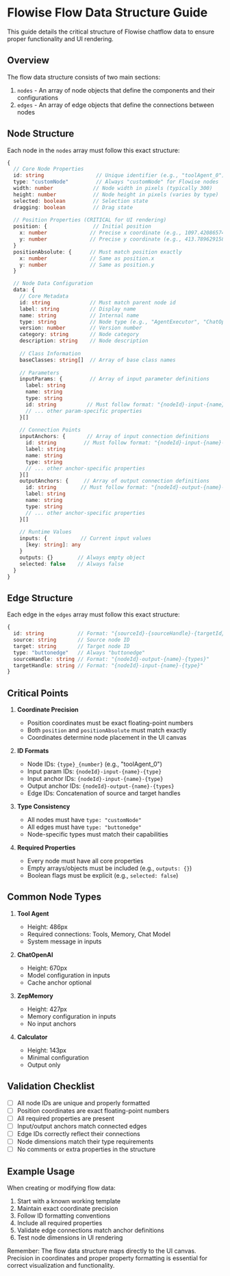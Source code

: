 # Flowise Flow Data Structure Guide

This guide details the critical structure of Flowise chatflow data to ensure proper functionality and UI rendering.

## Overview

The flow data structure consists of two main sections:
1. `nodes` - An array of node objects that define the components and their configurations
2. `edges` - An array of edge objects that define the connections between nodes

## Node Structure

Each node in the `nodes` array must follow this exact structure:

```typescript
{
  // Core Node Properties
  id: string                 // Unique identifier (e.g., "toolAgent_0")
  type: "customNode"         // Always "customNode" for Flowise nodes
  width: number             // Node width in pixels (typically 300)
  height: number            // Node height in pixels (varies by type)
  selected: boolean         // Selection state
  dragging: boolean         // Drag state
  
  // Position Properties (CRITICAL for UI rendering)
  position: {               // Initial position
    x: number              // Precise x coordinate (e.g., 1097.4208657424156)
    y: number              // Precise y coordinate (e.g., 413.78962915804334)
  }
  positionAbsolute: {      // Must match position exactly
    x: number              // Same as position.x
    y: number              // Same as position.y
  }

  // Node Data Configuration
  data: {
    // Core Metadata
    id: string             // Must match parent node id
    label: string          // Display name
    name: string           // Internal name
    type: string           // Node type (e.g., "AgentExecutor", "ChatOpenAI")
    version: number        // Version number
    category: string       // Node category
    description: string    // Node description
    
    // Class Information
    baseClasses: string[]  // Array of base class names
    
    // Parameters
    inputParams: {         // Array of input parameter definitions
      label: string
      name: string
      type: string
      id: string          // Must follow format: "{nodeId}-input-{name}-{type}"
      // ... other param-specific properties
    }[]
    
    // Connection Points
    inputAnchors: {       // Array of input connection definitions
      id: string         // Must follow format: "{nodeId}-input-{name}-{type}"
      label: string
      name: string
      type: string
      // ... other anchor-specific properties
    }[]
    outputAnchors: {     // Array of output connection definitions
      id: string        // Must follow format: "{nodeId}-output-{name}-{types}"
      label: string
      name: string
      type: string
      // ... other anchor-specific properties
    }[]
    
    // Runtime Values
    inputs: {           // Current input values
      [key: string]: any
    }
    outputs: {}        // Always empty object
    selected: false    // Always false
  }
}
```

## Edge Structure

Each edge in the `edges` array must follow this exact structure:

```typescript
{
  id: string           // Format: "{sourceId}-{sourceHandle}-{targetId}-{targetHandle}"
  source: string       // Source node ID
  target: string       // Target node ID
  type: "buttonedge"   // Always "buttonedge"
  sourceHandle: string // Format: "{nodeId}-output-{name}-{types}"
  targetHandle: string // Format: "{nodeId}-input-{name}-{type}"
}
```

## Critical Points

1. **Coordinate Precision**
   - Position coordinates must be exact floating-point numbers
   - Both `position` and `positionAbsolute` must match exactly
   - Coordinates determine node placement in the UI canvas

2. **ID Formats**
   - Node IDs: `{type}_{number}` (e.g., "toolAgent_0")
   - Input param IDs: `{nodeId}-input-{name}-{type}`
   - Input anchor IDs: `{nodeId}-input-{name}-{type}`
   - Output anchor IDs: `{nodeId}-output-{name}-{types}`
   - Edge IDs: Concatenation of source and target handles

3. **Type Consistency**
   - All nodes must have `type: "customNode"`
   - All edges must have `type: "buttonedge"`
   - Node-specific types must match their capabilities

4. **Required Properties**
   - Every node must have all core properties
   - Empty arrays/objects must be included (e.g., `outputs: {}`)
   - Boolean flags must be explicit (e.g., `selected: false`)

## Common Node Types

1. **Tool Agent**
   - Height: 486px
   - Required connections: Tools, Memory, Chat Model
   - System message in inputs

2. **ChatOpenAI**
   - Height: 670px
   - Model configuration in inputs
   - Cache anchor optional

3. **ZepMemory**
   - Height: 427px
   - Memory configuration in inputs
   - No input anchors

4. **Calculator**
   - Height: 143px
   - Minimal configuration
   - Output only

## Validation Checklist

- [ ] All node IDs are unique and properly formatted
- [ ] Position coordinates are exact floating-point numbers
- [ ] All required properties are present
- [ ] Input/output anchors match connected edges
- [ ] Edge IDs correctly reflect their connections
- [ ] Node dimensions match their type requirements
- [ ] No comments or extra properties in the structure

## Example Usage

When creating or modifying flow data:

1. Start with a known working template
2. Maintain exact coordinate precision
3. Follow ID formatting conventions
4. Include all required properties
5. Validate edge connections match anchor definitions
6. Test node dimensions in UI rendering

Remember: The flow data structure maps directly to the UI canvas. Precision in coordinates and proper property formatting is essential for correct visualization and functionality. 